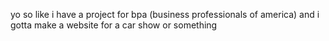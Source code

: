 yo so like i have a project for bpa (business professionals of america) and i gotta make a website for a car show or something
